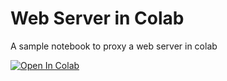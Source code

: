 # Web Server in Colab

A sample notebook to proxy a web server in colab

[![Open In Colab](https://colab.research.google.com/assets/colab-badge.svg)](https://colab.research.google.com/github/popcornylu/web-server-in-colab/blob/main/web_server_in_colab.ipynb)